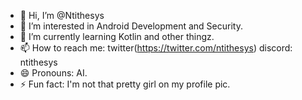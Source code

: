 - 👋 Hi, I’m @Ntithesys
- 👀 I’m interested in Android Development and Security.
- 🌱 I’m currently learning Kotlin and other thingz.
- 📫 How to reach me: twitter(https://twitter.com/ntithesys)
                      discord: ntithesys 
- 😄 Pronouns: AI.
- ⚡ Fun fact: I'm not that pretty girl on my profile pic.

<!---
Ntithesys/Ntithesys is a ✨ special ✨ repository because its `README.md` (this file) appears on your GitHub profile.
You can click the Preview link to take a look at your changes.
--->
